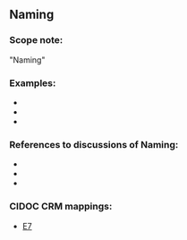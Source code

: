 
## Naming

###  Scope note: 
"Naming" 

### Examples: 

* 

* 

* 


### References to discussions of Naming:

* 

* 

* 

### CIDOC CRM mappings: 

* [E7](http://www.cidoc-crm.org/Entity/E7-Activity/Version-6.2.1)


